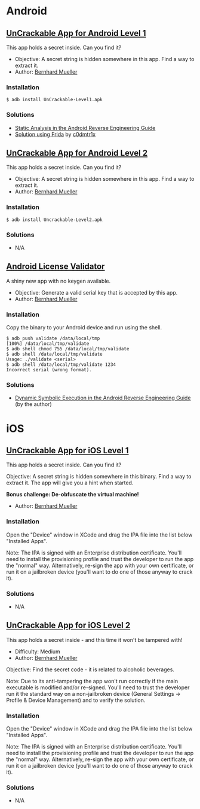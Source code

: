 # Android

## [UnCrackable App for Android Level 1](https://github.com/OWASP/owasp-mstg/tree/master/OMTG-Files/02_Crackmes/01_Android/Level_01/)

This app holds a secret inside. Can you find it?

- Objective: A secret string is hidden somewhere in this app. Find a way to extract it. 
- Author: [Bernhard Mueller](https://github.com/b-mueller)

### Installation

```
$ adb install UnCrackable-Level1.apk
```

### Solutions

- [Static Analysis in the Android Reverse Engineering Guide](https://github.com/OWASP/owasp-mstg/blob/master/Document/0x05c-Reverse-Engineering-and-Tampering.md#user-content-statically-analyzing-java-code)
- [Solution using Frida](https://www.codemetrix.net/hacking-android-apps-with-frida-2/) by [c0dmtr1x](https://twitter.com/c0dmtr1x)

## [UnCrackable App for Android Level 2](https://github.com/OWASP/owasp-mstg/tree/master/OMTG-Files/02_Crackmes/01_Android/Level_02/)

This app holds a secret inside. Can you find it?

- Objective: A secret string is hidden somewhere in this app. Find a way to extract it. 
- Author: [Bernhard Mueller](https://github.com/b-mueller)

### Installation

```
$ adb install Uncrackable-Level2.apk
```

### Solutions

- N/A

## [Android License Validator](https://github.com/OWASP/owasp-mstg/tree/master/OMTG-Files/02_Crackmes/01_Android/Level_03/)

A shiny new app with no keygen available.

- Objective: Generate a valid serial key that is accepted by this app.
- Author: [Bernhard Mueller](https://github.com/b-mueller)

### Installation

Copy the binary to your Android device and run using the shell.

```
$ adb push validate /data/local/tmp
[100%] /data/local/tmp/validate
$ adb shell chmod 755 /data/local/tmp/validate
$ adb shell /data/local/tmp/validate
Usage: ./validate <serial>
$ adb shell /data/local/tmp/validate 1234
Incorrect serial (wrong format).
```

### Solutions

- [Dynamic Symbolic Execution in the Android Reverse Engineering Guide](https://github.com/OWASP/owasp-mstg/blob/master/Document/0x05c-Reverse-Engineering-and-Tampering.md#user-content-symbolic-execution) (by the author)

# iOS

## [UnCrackable App for iOS Level 1](https://github.com/OWASP/owasp-mstg/tree/master/OMTG-Files/02_Crackmes/02_iOS/Level_01/)

This app holds a secret inside. Can you find it?

Objective: A secret string is hidden somewhere in this binary. Find a way to extract it. The app will give you a hint when started.

**Bonus challenge: De-obfuscate the virtual machine!**

- Author: [Bernhard Mueller](https://github.com/b-mueller)

### Installation

Open the "Device" window in XCode and drag the IPA file into the list below "Installed Apps". 

Note: The IPA is signed with an Enterprise distribution certificate. You'll need to install the provisioning profile and trust the developer to run the app the "normal" way. Alternatively, re-sign the app with your own certificate, or run it on a jailbroken device (you'll want to do one of those anyway to crack it).

### Solutions

- N/A

## [UnCrackable App for iOS Level 2](https://github.com/OWASP/owasp-mstg/tree/master/OMTG-Files/02_Crackmes/02_iOS/Level_02/)

This app holds a secret inside - and this time it won't be tampered with!

- Difficulty: Medium
- Author: [Bernhard Mueller](https://github.com/b-mueller)

Objective: Find the secret code - it is related to alcoholic beverages.

Note: Due to its anti-tampering the app won't run correctly if the main executable is modified and/or re-signed. You'll need to trust the developer run it the standard way on a non-jailbroken device (General Settings -> Profile & Device Management) and to verify the solution. 

### Installation

Open the "Device" window in XCode and drag the IPA file into the list below "Installed Apps". 

Note: The IPA is signed with an Enterprise distribution certificate. You'll need to install the provisioning profile and trust the developer to run the app the "normal" way. Alternatively, re-sign the app with your own certificate, or run it on a jailbroken device (you'll want to do one of those anyway to crack it).

### Solutions

- N/A
